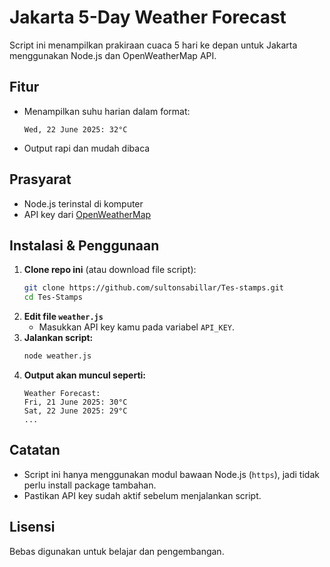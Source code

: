 # Jakarta 5-Day Weather Forecast

Script ini menampilkan prakiraan cuaca 5 hari ke depan untuk Jakarta menggunakan Node.js dan OpenWeatherMap API.

## Fitur
- Menampilkan suhu harian dalam format:
  
  `Wed, 22 June 2025: 32°C`
- Output rapi dan mudah dibaca

## Prasyarat
- Node.js terinstal di komputer
- API key dari [OpenWeatherMap](https://openweathermap.org/)

## Instalasi & Penggunaan
1. **Clone repo ini** (atau download file script):
   ```sh
   git clone https://github.com/sultonsabillar/Tes-stamps.git
   cd Tes-Stamps
   ```
2. **Edit file `weather.js`**
   - Masukkan API key kamu pada variabel `API_KEY`.
3. **Jalankan script:**
   ```sh
   node weather.js
   ```
4. **Output akan muncul seperti:**
   ```
   Weather Forecast:
   Fri, 21 June 2025: 30°C
   Sat, 22 June 2025: 29°C
   ...
   ```

## Catatan
- Script ini hanya menggunakan modul bawaan Node.js (`https`), jadi tidak perlu install package tambahan.
- Pastikan API key sudah aktif sebelum menjalankan script.

## Lisensi
Bebas digunakan untuk belajar dan pengembangan. 